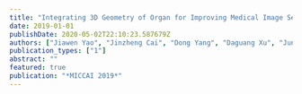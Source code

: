 ```yaml
---
title: "Integrating 3D Geometry of Organ for Improving Medical Image Segmentation"
date: 2019-01-01
publishDate: 2020-05-02T22:10:23.587679Z
authors: ["Jiawen Yao", "Jinzheng Cai", "Dong Yang", "Daguang Xu", "Junzhou Huang"]
publication_types: ["1"]
abstract: ""
featured: true
publication: "*MICCAI 2019*"
---
```


